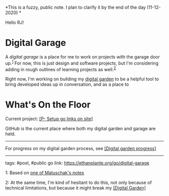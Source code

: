 *This is a fuzzy, public note. I plan to clarify it by the end of the day (11-12-2020) *

Hello RJ!

# Digital Garage
A *digital garage* is a place for me to work on projects with the garage door up.<sup>[1](#1)</sup> For now, this is just design and software projects, but I'm considering adding in rough outlines of learning projects as well.<sup>[2](#2)</sup>

Right now, I'm working on building my [digital garden](ethanplante.org/go/garden) to be a helpful tool to bring developed ideas up in conversation, and as a place to 

# What's On the Floor
Current project: [[P- Setup go links on site]](https://ethanplante.org/go-links-setup)

GitHub is the current place where both my digital garden and garage are held.

---
For progress on my digital garden process, see [[Digital garden progress]](https://ethanplante.org/go/garden-progress)





---
tags: #post, #public 
go link: https://ethanplante.org/go/digital-garage

<a name="">1</a>: Based on [one of Matuschak's notes](https://notes.andymatuschak.org/z21cgR9K3UcQ5a7yPsj2RUim3oM2TzdBByZu)

<a name="">2</a>: At the same time, I'm kind of hesitant to do this, not only because of technical limitations, but because it might break my [[Digital Garden]](https://ethanplante.org/go/digital-garden)